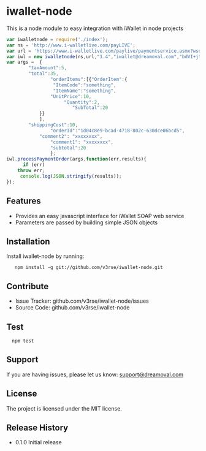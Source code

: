 iwallet-node
============

This is a node module to easy integration with iWallet in node projects



```javascript
var iwalletnode = require('./index');
var ns = 'http://www.i-walletlive.com/payLIVE';
var url = 'https://www.i-walletlive.com/paylive/paymentservice.asmx?wsdl';
var iwl = new iwalletnode(ns,url,"1.4","iwallet@dreamoval.com","bdVI+jtRl80PG4x6NMvYOwfZTZtwfN","C2B",true);
var args =  {
		"taxAmount":5,
		"total":35,
                "orderItems":[{"OrderItem":{
			   	 "ItemCode":"something",
			   	 "ItemName":"something",
			   	"UnitPrice":10,
		        	 "Quantity":2,
	                	"SubTotal":20
		    }}
		    ],
		"shippingCost":10,
                "orderId":"1d04c8e9-bcad-4718-802c-630dce06bcd5",
	        "comment2": "xxxxxxxx",
      	        "comment1": "xxxxxxxx",
               	"subtotal":20
                };
iwl.processPaymentOrder(args,function(err,results){
      if (err)
	throw err;
     console.log(JSON.stringify(results));
});
```

Features
--------

- Provides an easy javascript interface for iWallet SOAP web service
- Parameters are passed by building simple JSON objects

Installation
------------

Install iwallet-node by running:
```
   npm install -g git://github.com/v3rse/iwallet-node.git 
```
Contribute
----------

- Issue Tracker: github.com/v3rse/iwallet-node/issues
- Source Code: github.com/v3rse/iwallet-node 


Test
-------

```
  npm test
```

Support
-------

If you are having issues, please let us know:
support@dreamoval.com

License
-------

The project is licensed under the MIT license.


Release History
-------

* 0.1.0 Initial release
